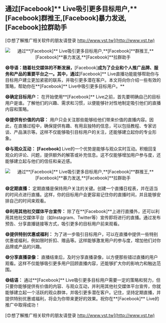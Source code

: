 ## **通过**[Facebook]** Live吸引更多目标用户,**[Facebook]**群推王,**[Facebook]**暴力发送,**[Facebook]**拉群助手**

[😍想了解推广相关软件的朋友请登录 http://www.vst.tw](http://www.vst.tw)

 <center><img src="https://vst.tw/MP4/tuiguang/png/5.png" alt="通过**[Facebook]** Live吸引更多目标用户,**[Facebook]**群推王,**[Facebook]**暴力发送,**[Facebook]**拉群助手"></center>

**😄导语：随着社交媒体的不断发展，**[Facebook]**成为了企业和个人推广品牌、服务和产品的重要平台之一。其中，通过**[Facebook]** Live直播功能能够帮助你与目标用户建立更加紧密的联系，并吸引更多潜在客户。本文将向你介绍一些有效的策略，帮助你在**[Facebook]** Live中吸引更多目标用户。**

**😄确定目标用户：**
在开始使用**[Facebook]** Live之前，首先要明确自己的目标用户是谁。了解他们的兴趣、需求和习惯，以便能够针对性地制定吸引他们的直播内容和策略。

**😄提供有价值的内容：**
用户只会关注那些能够给他们带来价值的直播内容。因此，在直播过程中，确保提供有趣、有用且独特的信息，可以包括教程、专家访谈、产品演示等。这样不仅能够吸引目标用户的关注，还能够建立起你的专业形象。

**😄与观众互动：**
**[Facebook]** Live的一个优势是能够与观众实时互动。积极回复观众的评论、问题，提供额外的解答或补充信息。这不仅能够增加用户参与度，还能够建立起与他们的信任和亲近感。

 <center><img src="https://vst.tw/MP4/tuiguang/png/7.png" alt="通过**[Facebook]** Live吸引更多目标用户,**[Facebook]**群推王,**[Facebook]**暴力发送,**[Facebook]**拉群助手"></center>

**😄定期直播：**
定期直播是保持用户关注的关键。创建一个直播日程表，并在适当的时间点进行直播。这样，你的目标用户会更容易记住你的直播时间，并且能够安排自己的时间来观看。

**😄利用其他社交媒体平台宣传：**
除了在**[Facebook]**上进行直播外，还可以利用其他社交媒体平台（如Instagram、Twitter等）宣传即将进行的直播。通过发布预告、分享直播链接等方式，吸引更多的目标用户前来观看。

**😄提供特别优惠或福利：**
为了进一步吸引目标用户，可以在直播中提供一些特别优惠或福利，例如限时折扣、赠品等。这样能够激发用户的参与度，增加他们对你品牌或产品的兴趣。

**😄分享直播录像：**
直播结束后，及时分享直播录像，以方便那些错过直播的用户观看。这样不仅能够吸引更多用户回顾直播内容，还能够扩大你的影响力和触达范围。

**😄结语：**
通过**[Facebook]** Live吸引更多目标用户需要一定的策略和努力，但只要你能够提供有价值的内容、与观众互动，并利用其他社交媒体平台宣传，你就能够建立起一个活跃的观众群体，并吸引更多潜在客户。记住，坚持定期直播，并提供特别优惠或福利，将会为你带来更好的效果。祝你在**[Facebook]** Live的推广中取得成功！

[😍想了解推广相关软件的朋友请登录 http://www.vst.tw](http://www.vst.tw)




